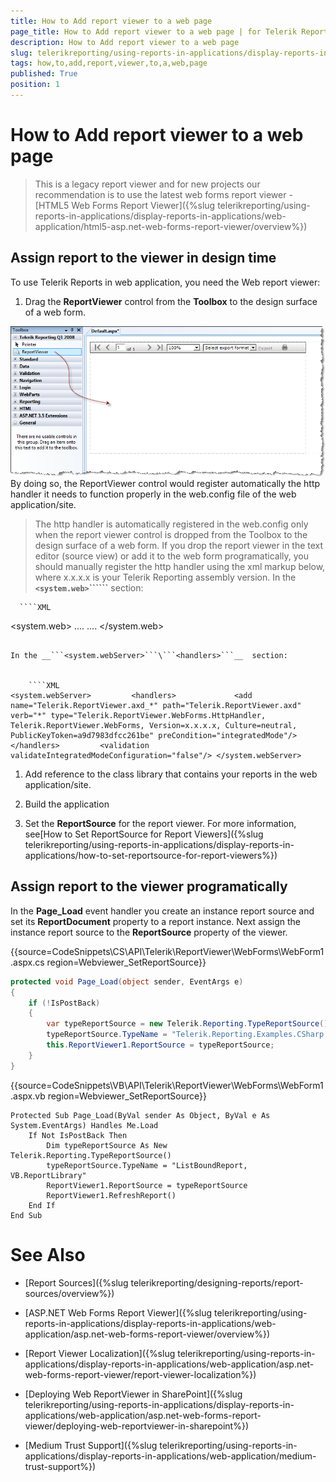 ```yaml
---
title: How to Add report viewer to a web page
page_title: How to Add report viewer to a web page | for Telerik Reporting Documentation
description: How to Add report viewer to a web page
slug: telerikreporting/using-reports-in-applications/display-reports-in-applications/web-application/asp.net-web-forms-report-viewer/how-to-add-report-viewer-to-a-web-page
tags: how,to,add,report,viewer,to,a,web,page
published: True
position: 1
---
```


# How to Add report viewer to a web page



> This is a legacy report viewer and for new projects our recommendation is to use the latest web forms report viewer -           [HTML5 Web Forms Report Viewer]({%slug telerikreporting/using-reports-in-applications/display-reports-in-applications/web-application/html5-asp.net-web-forms-report-viewer/overview%})

## Assign report to the viewer in design time

To use Telerik Reports in web application, you need the Web report viewer:

1. Drag the __ReportViewer__  control from the __Toolbox__  to the design surface of a web form.  

  ![](images/WebReportViewer.png)By doing so, the ReportViewer control would register automatically the http handler it needs to function               properly in the web.config file of the web application/site.             

   >The http handler is automatically registered in the web.config only when the report viewer control is dropped from                 the Toolbox to the design surface of a web form. If you drop the report viewer in the text editor (source view) or add it to the web                 form programatically, you should manually register the http handler using the xml markup below, where x.x.x.x is your Telerik Reporting assembly version.
>In the __```<system.web>```\```<httpHandlers>```__  section:             

    
      ````XML
<system.web>
....
    <httpHandlers>
          <add path="Telerik.ReportViewer.axd" verb="*" type="Telerik.ReportViewer.WebForms.HttpHandler, Telerik.ReportViewer.WebForms, Version=x.x.x.x, Culture=neutral, PublicKeyToken=a9d7983dfcc261be"/>
    </httpHandlers>
....
</system.web>
````

In the __```<system.webServer>```\```<handlers>```__  section:               

    
    ````XML
<system.webServer>         <handlers>             <add name="Telerik.ReportViewer.axd_*" path="Telerik.ReportViewer.axd" verb="*" type="Telerik.ReportViewer.WebForms.HttpHandler, Telerik.ReportViewer.WebForms, Version=x.x.x.x, Culture=neutral, PublicKeyToken=a9d7983dfcc261be" preCondition="integratedMode"/>         </handlers>         <validation validateIntegratedModeConfiguration="false"/> </system.webServer>
````

1. Add reference to the class library that contains your reports in the web application/site.

1. Build the application

1. Set the __ReportSource__  for the report viewer. For more information, see[How to Set ReportSource for Report Viewers]({%slug telerikreporting/using-reports-in-applications/display-reports-in-applications/how-to-set-reportsource-for-report-viewers%})

## Assign report to the viewer programatically

In the __Page_Load__  event handler you create an instance report source and set its           __ReportDocument__  property to a report instance. Next assign the instance report source           to the __ReportSource__  property of the viewer.         

{{source=CodeSnippets\CS\API\Telerik\ReportViewer\WebForms\WebForm1.aspx.cs region=Webviewer_SetReportSource}}
````C#
protected void Page_Load(object sender, EventArgs e)
{
    if (!IsPostBack)
    {
        var typeReportSource = new Telerik.Reporting.TypeReportSource();
        typeReportSource.TypeName = "Telerik.Reporting.Examples.CSharp.ListBoundReport, CSharp.ReportLibrary";
        this.ReportViewer1.ReportSource = typeReportSource;
    }
}
````
{{source=CodeSnippets\VB\API\Telerik\ReportViewer\WebForms\WebForm1.aspx.vb region=Webviewer_SetReportSource}}
````VB
Protected Sub Page_Load(ByVal sender As Object, ByVal e As System.EventArgs) Handles Me.Load
    If Not IsPostBack Then
        Dim typeReportSource As New Telerik.Reporting.TypeReportSource()
        typeReportSource.TypeName = "ListBoundReport, VB.ReportLibrary"
        ReportViewer1.ReportSource = typeReportSource
        ReportViewer1.RefreshReport()
    End If
End Sub
````

# See Also

 * [Report Sources]({%slug telerikreporting/designing-reports/report-sources/overview%})[](66CD7D60-7708-42D5-8BB4-506676E8679E)

 * [ASP.NET Web Forms Report Viewer]({%slug telerikreporting/using-reports-in-applications/display-reports-in-applications/web-application/asp.net-web-forms-report-viewer/overview%})

 * [Report Viewer Localization]({%slug telerikreporting/using-reports-in-applications/display-reports-in-applications/web-application/asp.net-web-forms-report-viewer/report-viewer-localization%})

 * [Deploying Web ReportViewer in SharePoint]({%slug telerikreporting/using-reports-in-applications/display-reports-in-applications/web-application/asp.net-web-forms-report-viewer/deploying-web-reportviewer-in-sharepoint%})

 * [Medium Trust Support]({%slug telerikreporting/using-reports-in-applications/display-reports-in-applications/web-application/medium-trust-support%})

